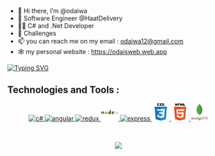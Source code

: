 - 👋 Hi there, I’m @odaiwa
- 🌱 Software Engineer @HaatDelivery
- 👨‍💻 C# and .Net Developer
- 👀 Challenges
- 📫 you can reach me on my email : odaiwa12@gmail.com
- 🕸 my personal website : https://odaisweb.web.app

[![Typing SVG](https://readme-typing-svg.herokuapp.com?color=%23F74A46&lines=Hi+there+%F0%9F%91%8B%2C+I+am+Odai;Welcome+to+My+Page!;Software+Engineer;Backend+Engineer;.Net+Developer)](https://git.io/typing-svg)


## Technologies and Tools :
<p align="center"> 
      <a href="https://docs.microsoft.com/en-us/dotnet/csharp/" target="_blank" rel="noreferrer"> <img src="https://raw.githubusercontent.com/jmnote/z-icons/master/svg/csharp.svg" alt="c#" width="40" height="40"/> </a>
  <a href="https://angular.io" target="_blank" rel="noreferrer"> <img src="https://angular.io/assets/images/logos/angular/angular.svg" alt="angular" width="40" height="40"/> </a>
    <a href="https://www.javascript.com/" target="_blank" rel="noreferrer"> <img src="https://raw.githubusercontent.com/jmnote/z-icons/master/svg/javascript.svg" alt="redux" width="40" height="40"/> </a>
  <a href="https://nodejs.org" target="_blank" rel="noreferrer"> <img src="https://raw.githubusercontent.com/devicons/devicon/master/icons/nodejs/nodejs-original-wordmark.svg" alt="nodejs" width="40" height="40"/> </a> 
   <a href="https://expressjs.com" target="_blank" rel="noreferrer"> <img src="https://raw.githubusercontent.com/jmnote/z-icons/master/svg/git.svg" alt="express" width="40" height="40"/> </a> 
  <a href="https://www.w3schools.com/css/" target="_blank" rel="noreferrer"> <img src="https://raw.githubusercontent.com/devicons/devicon/master/icons/css3/css3-original-wordmark.svg" alt="css3" width="40" height="40"/> </a> 
  <a href="https://www.w3.org/html/" target="_blank" rel="noreferrer"> <img src="https://raw.githubusercontent.com/devicons/devicon/master/icons/html5/html5-original-wordmark.svg" alt="html5" width="40" height="40"/> </a> 
  <a href="https://www.mongodb.com/" target="_blank" rel="noreferrer"> <img src="https://raw.githubusercontent.com/devicons/devicon/master/icons/mongodb/mongodb-original-wordmark.svg" alt="mongodb" width="40" height="40"/> </a>
 </p>


<!-- ## Github Badges :
<a href="https://docs.github.com/en/developers" target="_blank"><img src="https://raw.githubusercontent.com/acervenky/acervenky/master/assets/devbadge.gif" width="40" height="40"></a>  <a href="https://archiveprogram.github.com/" target="_blank"><img src="https://raw.githubusercontent.com/acervenky/acervenky/master/assets/acbadge.gif" width="40" height="40"></a>  -->

<!--
## Github Stats :
[![GitHub stats](https://github-readme-stats.vercel.app/api?username=odaiwa&show_icons=true)](https://github.com/odaiwa)





  <a width="45%" align="right" href="https://github.com/odaiwa/">
    <img align="center" src="https://github-readme-stats.vercel.app/api/top-langs/?username=odaiwa&layout=compact&theme=vue&hide_border=true" />
  </a>
  -->
  <br>
  <p href="https://github.com/odaiwa/github-profile-views-counter" align="center"><img src="https://gpvc.arturio.dev/odaiwa"></p>
